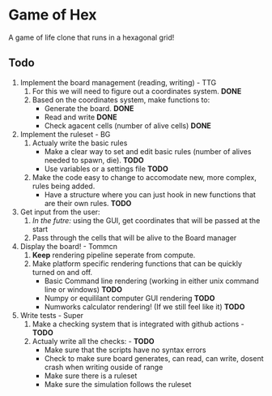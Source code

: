 # Game of Hex

A game of life clone that runs in a hexagonal grid!

## Todo

1. Implement the board management (reading, writing) - TTG
   1. For this we will need to figure out a coordinates system. **DONE**
   2. Based on the coordinates system, make functions to:
      - Generate the board. **DONE**
      - Read and write **DONE**
      - Check agacent cells (number of alive cells) **DONE**
2. Implement the ruleset - BG
   1. Actualy write the basic rules
      - Make a clear way to set and edit basic rules (number of alives needed to spawn, die). **TODO**
      - Use variables or a settings file **TODO**
   2. Make the code easy to change to accomodate new, more complex, rules being added. 
      - Have a structure where you can just hook in new functions that are their own rules. **TODO**
3. Get input from the user:
   1. *In the futre:* using the GUI, get coordinates that will be passed at the start
   2. Pass through the cells that will be alive to the Board manager
4. Display the board! - Tommcn
    1. **Keep** rendering pipeline seperate from compute.
    2. Make platform specific rendering functions that can be quickly turned on and off.
       - Basic Command line rendering (working in either unix command line or windows) **TODO**
       - Numpy or equililant computer GUI rendering **TODO**
       - Numworks calculator rendering! (If we still feel like it) **TODO** 
5. Write tests - Super
   1. Make a checking system that is integrated with github actions - **TODO**
   2. Actualy write all the checks: - **TODO**
      - Make sure that the scripts have no syntax errors
      - Check to make sure board generates, can read, can write, dosent crash when writing ouside of range
      - Make sure there is a ruleset
      - Make sure the simulation follows the ruleset

